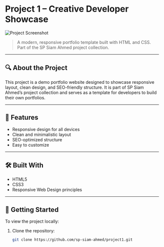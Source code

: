 # Project 1 – Creative Developer Showcase

![Project Screenshot](https://sp-siam-ahmed.github.io/project1/screenshot.png)

> A modern, responsive portfolio template built with HTML and CSS. Part of the SP Siam Ahmed project collection.

---

## 🔍 About the Project

This project is a demo portfolio website designed to showcase responsive layout, clean design, and SEO-friendly structure. It is part of SP Siam Ahmed’s project collection and serves as a template for developers to build their own portfolios.

---

## 🚀 Features

- Responsive design for all devices
- Clean and minimalistic layout
- SEO-optimized structure
- Easy to customize

---

## 🛠️ Built With

- HTML5
- CSS3
- Responsive Web Design principles

---

## 📂 Getting Started

To view the project locally:

1. Clone the repository:
   ```bash
   git clone https://github.com/sp-siam-ahmed/project1.git
